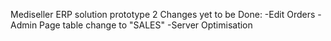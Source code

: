 Mediseller ERP solution prototype 2
Changes yet to be Done:
        -Edit Orders
        -Admin Page table change to "SALES"
        -Server Optimisation